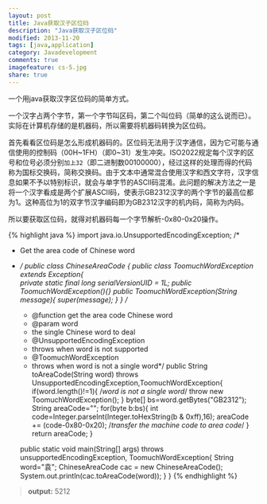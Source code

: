 ```yaml
---
layout: post
title: Java获取汉子区位码
description: "Java获取汉子区位码"
modified: 2013-11-20
tags: [java,application]
category: Javadevelopment
comments: true
imagefeature: cs-5.jpg
share: true
---
```



一个用java获取汉字区位码的简单方式。

一个汉字占两个字节，第一个字节叫区码，第二个叫位码（简单的这么说而已）。实际在计算机存储的是机器码，所以需要将机器码转换为区位码。

首先看看区位码是怎么形成机器码的。区位码无法用于汉字通信，因为它可能与通信使用的控制码（00H~1FH）（即0~31）发生冲突。ISO2022规定每个汉字的区号和位号必须分别`加上32`（即二进制数00100000），经过这样的处理而得的代码称为国标交换码，简称交换码。由于文本中通常混合使用汉字和西文字符，汉字信息如果不予以特别标识，就会与单字节的ASCII码混淆。此问题的解决方法之一是将一个汉字看成是两个扩展ASCII码，使表示GB2312汉字的两个字节的最高位都为1。这种高位为1的双字节汉字编码即为GB2312汉字的机内码，简称为内码。

所以要获取区位码，就得对机器码每一个字节解析-0x80-0x20操作。

{% highlight java %}
import java.io.UnsupportedEncodingException;
/*
 * Get the area code of Chinese word
 * */
public class ChineseAreaCode {
	public class ToomuchWordException extends Exception{	
		private static final long serialVersionUID = 1L;
		public ToomuchWordException(){}	
		public ToomuchWordException(String message){
			super(message);
		}
	}
	/*
	 * @function get the area code Chinese word 
	 * @param word
	 * the single Chinese word to deal
	 * @UnsupportedEncodingException 
	 * throws when word is not supported
	 * @ToomuchWordException 
	 * throws when word is not a single word*/
	public String toAreaCode(String word) throws UnsupportedEncodingException,ToomuchWordException{
		if(word.length()!=1){
			/*word is not a single word*/
			throw new ToomuchWordException();
		}
		byte[] bs=word.getBytes("GB2312");
		String areaCode="";
		for(byte b:bs){
			int code=Integer.parseInt(Integer.toHexString(b & 0xff),16);
			areaCode += (code-0x80-0x20);       /*transfer the machine code to area code*/
		}
		return areaCode;
	}
	
	public static void main(String[] args) throws unsupportedEncodingException, ToomuchWordException{
		String word="袁";
		ChineseAreaCode cac = new ChineseAreaCode();
		System.out.println(cac.toAreaCode(word));
	}
}
{% endhighlight %}

>**output:** 5212
